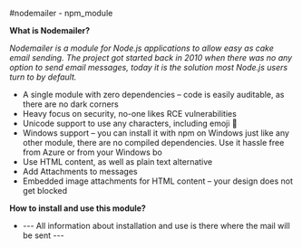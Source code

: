#nodemailer - npm_module

**What is Nodemailer?**

_Nodemailer is a module for Node.js applications to allow easy as cake email sending. The project got started back in 2010 when there was no any option to send email messages, today it is the solution most Node.js users turn to by default._

- A single module with zero dependencies – code is easily auditable, as there are no dark corners
- Heavy focus on security, no-one likes RCE vulnerabilities
- Unicode support to use any characters, including emoji 💪
- Windows support – you can install it with npm on Windows just like any other module, there are no compiled dependencies.  Use it hassle free from Azure or from your Windows bo
- Use HTML content, as well as plain text alternative
- Add Attachments to messages
- Embedded image attachments for HTML content – your design does not get blocked


**How to install and use this module?**
- --- All information about installation and use is there where the mail will be sent ---